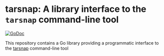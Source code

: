 # tarsnap: A library interface to the `tarsnap` command-line tool

[![GoDoc](https://img.shields.io/static/v1?label=godoc&message=reference&color=blue)](https://pkg.go.dev/github.com/creachadair/tarsnap)

This repository contains a Go library providing a programmatic interface to the
[tarsnap](http://www.tarsnap.com/) command-line tool
